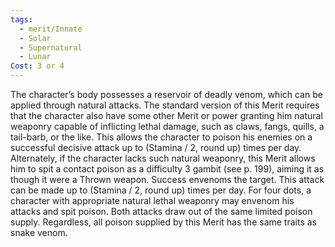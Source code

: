 ```yaml
---
tags:
  - merit/Innate
  - Solar
  - Supernatural
  - Lunar
Cost: 3 or 4
---
```

The character’s body possesses a reservoir of deadly venom, which can be applied through natural attacks. The standard version of this Merit requires that the character also have some other Merit or power granting him natural weaponry capable of inflicting lethal damage, such as claws, fangs, quills, a tail-barb, or the like. This allows the character to poison his enemies on a successful decisive attack up to (Stamina / 2, round up) times per day.
Alternately, if the character lacks such natural weaponry, this Merit allows him to spit a contact poison as a difficulty 3 gambit (see p. 199), aiming it as though it were a Thrown weapon. Success envenoms the target. This attack can be made up to (Stamina / 2, round up) times per day.
For four dots, a character with appropriate natural lethal weaponry may envenom his attacks and spit poison. Both attacks draw out of the same limited poison supply. Regardless, all poison supplied by this Merit has the same traits as snake venom.